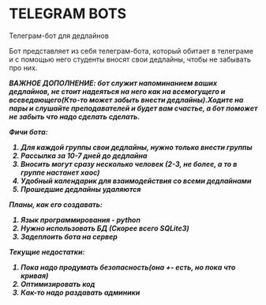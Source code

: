 # TELEGRAM BOTS
Телеграм-бот для дедлайнов

Бот представляет из себя телеграм-бота, который обитает в телеграме и с помощью него студенты вносят свои дедлайны, чтобы не забывать про них.

<i><b>ВАЖНОЕ ДОПОЛНЕНИЕ: бот служит напоминанием ваших дедлайнов, не стоит надеяться на него как на всемогущего и всеведающего(Кто-то может забыть внести дедлайны).Ходите на пары и слушайте преподавателей и будет вам счастье, а бот поможет не забыть что надо сделать сделать.<b/> <i/>

<b>Фичи бота:</b>

1. Для каждой группы свои дедлайны, нужно только внести группы
2. Рассылка за 10-7 дней до дедлайна
3. Вносить могут сразу несколько человек (2-3, не более, а то в группе настанет хаос)
4. Удобный календарик для взаимодействия со всеми дедлайнами
5. Прошедшие дедлайны удаляются

<b>Планы, как его создавать:</b>

1. Язык программирования - python
2. Нужно использовать БД (Скорее всего SQLite3)
3. Задеплоить бота на сервер 

<b>Текущие недостатки:</b>
1. Пока надо продумать безопасность(она +- есть, но пока что кривая)
2. Оптимизировать код
3. Как-то надо раздавать админики







